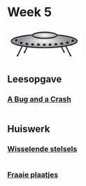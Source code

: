 # Week 5

![Schotel](/images/saucer.png)

## Leesopgave

### [A Bug and a Crash](/readings/bug_and_crash)

```{include} ../class/readings/bug_and_crash.md
```

## Huiswerk

### [Wisselende stelsels](/problems/wisselende_stelsels)


```{include} ../class/problems/wisselende_stelsels.md
```

### [Fraaie plaatjes](/problems/fraaie_plaatjes)

```{include} ../class/problems/fraaie_plaatjes.md
```
